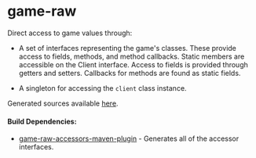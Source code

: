 # game-raw

Direct access to game values through:
 
* A set of interfaces representing the game's classes. These provide access to fields, methods, and method
 callbacks. Static members are accessible on the Client interface. Access to fields is provided
 through getters and setters. Callbacks for methods are found as static fields.

* A singleton for accessing the `client` class instance.
 
 Generated sources available [here](http://repo.runestar.org/com/RuneStar/client/client-game-raw/).
 
#### Build Dependencies:

* [game-raw-accessors-maven-plugin](https://github.com/RuneStar/client/tree/master/game-raw-accessors-maven-plugin) - Generates all of the accessor interfaces.